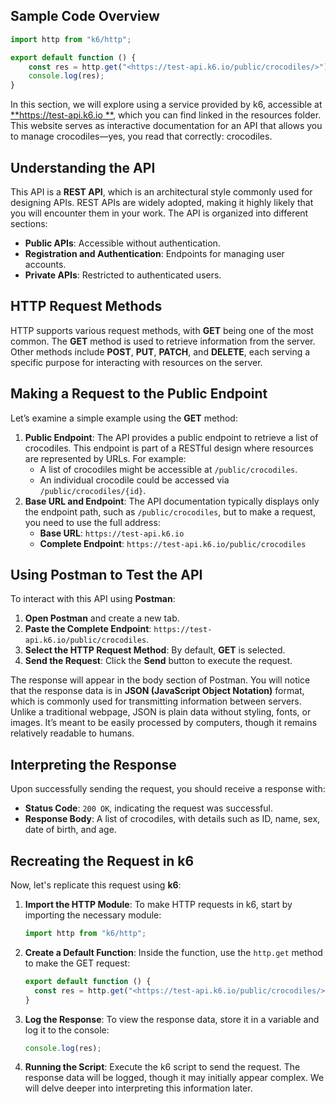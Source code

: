 ## Sample Code Overview

```javascript
import http from "k6/http";

export default function () {
    const res = http.get("<https://test-api.k6.io/public/crocodiles/>");
    console.log(res);
}
```

In this section, we will explore using a service provided by k6, accessible at [**https://test-api.k6.io
**](https://test-api.k6.io/), which you can find linked in the resources folder. This website serves as interactive
documentation for an API that allows you to manage crocodiles—yes, you read that correctly: crocodiles.

## Understanding the API

This API is a **REST API**, which is an architectural style commonly used for designing APIs. REST APIs are widely
adopted, making it highly likely that you will encounter them in your work. The API is organized into different
sections:

- **Public APIs**: Accessible without authentication.
- **Registration and Authentication**: Endpoints for managing user accounts.
- **Private APIs**: Restricted to authenticated users.

## HTTP Request Methods

HTTP supports various request methods, with **GET** being one of the most common. The **GET** method is used to retrieve
information from the server. Other methods include **POST**, **PUT**, **PATCH**, and **DELETE**, each serving a specific
purpose for interacting with resources on the server.

## Making a Request to the Public Endpoint

Let’s examine a simple example using the **GET** method:

1. **Public Endpoint**: The API provides a public endpoint to retrieve a list of crocodiles. This endpoint is part of a
   RESTful design where resources are represented by URLs. For example:
    - A list of crocodiles might be accessible at `/public/crocodiles`.
    - An individual crocodile could be accessed via `/public/crocodiles/{id}`.
2. **Base URL and Endpoint**: The API documentation typically displays only the endpoint path, such as
   `/public/crocodiles`, but to make a request, you need to use the full address:
    - **Base URL**: `https://test-api.k6.io`
    - **Complete Endpoint**: `https://test-api.k6.io/public/crocodiles`

## Using Postman to Test the API

To interact with this API using **Postman**:

1. **Open Postman** and create a new tab.
2. **Paste the Complete Endpoint**: `https://test-api.k6.io/public/crocodiles`.
3. **Select the HTTP Request Method**: By default, **GET** is selected.
4. **Send the Request**: Click the **Send** button to execute the request.

The response will appear in the body section of Postman. You will notice that the response data is in **JSON (JavaScript
Object Notation)** format, which is commonly used for transmitting information between servers. Unlike a traditional
webpage, JSON is plain data without styling, fonts, or images. It’s meant to be easily processed by computers, though it
remains relatively readable to humans.

## Interpreting the Response

Upon successfully sending the request, you should receive a response with:

- **Status Code**: `200 OK`, indicating the request was successful.
- **Response Body**: A list of crocodiles, with details such as ID, name, sex, date of birth, and age.

## Recreating the Request in k6

Now, let's replicate this request using **k6**:

1. **Import the HTTP Module**: To make HTTP requests in k6, start by importing the necessary module:

    ```javascript
    import http from "k6/http";
    ```

2. **Create a Default Function**: Inside the function, use the `http.get` method to make the GET request:

    ```javascript
    export default function () {
      const res = http.get("<https://test-api.k6.io/public/crocodiles/>");
    }
    ```

3. **Log the Response**: To view the response data, store it in a variable and log it to the console:

    ```javascript
    console.log(res);
    ```

4. **Running the Script**: Execute the k6 script to send the request. The response data will be logged, though it may
   initially appear complex. We will delve deeper into interpreting this information later.